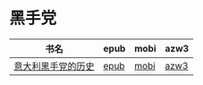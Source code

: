 # 黑手党

| 书名 | epub | mobi | azw3 |
| --- | --- | --- | --- |
| [意大利黑手党的历史](http://ct.dalanmei.com/f/31084289-582969298-fcf749) | [epub](http://ct.dalanmei.com/f/31084289-582969298-fcf749) | [mobi](http://ct.dalanmei.com/f/31084289-582938778-5beaca) | [azw3](http://ct.dalanmei.com/f/31084289-582938854-73bf9e) |
